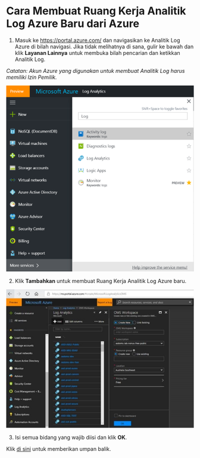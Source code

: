 # <a name="how-to-create-new-azure-log-analytics-workspace-from-azure"></a>Cara Membuat Ruang Kerja Analitik Log Azure Baru dari Azure

1.  Masuk ke <a href="https://portal.azure.com" target="_blank">https://portal.azure.com/</a> dan navigasikan ke Analitik Log Azure di bilah navigasi. Jika tidak melihatnya di sana, gulir ke bawah dan klik **Layanan Lainnya** untuk membuka bilah pencarian dan ketikkan Analitik Log.

*Catatan: Akun Azure yang digunakan untuk membuat Analitik Log harus memiliki Izin Pemilik.*

![Gambar KB Kesehatan Membuat Analitik Log Azure dari Azure 1](log_analytics_workspace/AzureLog1.1.png)

2.  Klik **Tambahkan** untuk membuat Ruang Kerja Analitik Log Azure baru.

![Gambar KB Kesehatan Membuat Analitik Log Azure dari Azure 2](log_analytics_workspace/AzureLog1.2.jpg)

3.  Isi semua bidang yang wajib diisi dan klik **OK**. 

Klik <a href="mailto:SHub_Feedback_RC@Microsoft.com?subject=Resource%20Center%20Feedback%3A%20%3CInsert%20feedback%20topic%3E%3E&amp;body=%3C%3Cplease%20submit%20your%20feedback%20with%20enough%20detail%20on%20the%20problem%2C%20reproduction%20steps%20and%20what%20you%20desire%20to%20happen%3E%3E" target="_blank">di sini</a> untuk memberikan umpan balik.
